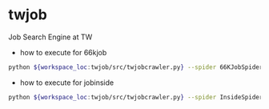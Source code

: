 twjob
=====
Job Search Engine at TW

- how to execute for 66kjob
```sh
python ${workspace_loc:twjob/src/twjobcrawler.py} --spider 66KJobSpider  --domains 66kjobs.tw --url http://66kjobs.tw/
```
- how to execute for jobinside
```sh
python ${workspace_loc:twjob/src/twjobcrawler.py} --spider InsideSpider --domains jobs.inside.com.tw --url http://jobs.inside.com.tw/
```